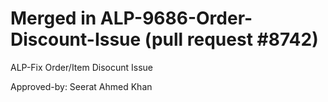 # Merged in ALP-9686-Order-Discount-Issue (pull request #8742)

ALP-Fix Order/Item Disocunt Issue

Approved-by: Seerat Ahmed Khan
